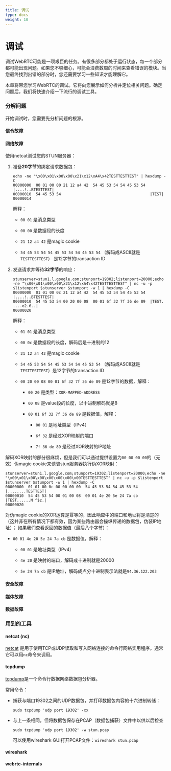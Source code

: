 ```yaml
---
title: 调试
type: docs
weight: 10
---
```


# 调试
调试WebRTC可能是一项艰巨的任务。有很多部分都处于运行状态，每一个部分都可能出现问题。如果您不够细心，可能会浪费数周的时间来查看错误的模块。当您最终找到出错的部分时，您还需要学习一些知识才能理解它。

本章将带您学习WebRTC的调试。它将向您展示如何分析并定位相关问题。确定问题后，我们将快速介绍一下流行的调试工具。

### 分解问题
开始调试时，您需要先分析问题的根源。

#### 信令故障
#### 网络故障

使用netcat测试您的STUN服务器：

1. 准备**20字节**的绑定请求数据包：

    ```
    echo -ne "\x00\x01\x00\x00\x21\x12\xA4\x42TESTTESTTEST" | hexdump -C
    00000000  00 01 00 00 21 12 a4 42  54 45 53 54 54 45 53 54  |....!..BTESTTEST|
    00000010  54 45 53 54                                       |TEST|
    00000014
    ```

    解释：

    - `00 01` 是消息类型

    - `00 00` 是数据段的长度

    - `21 12 a4 42` 是magic cookie

    - `54 45 53 54 54 45 53 54 54 45 53 54` （解码成ASCII就是`TESTTESTTEST`） 是12字节的transaction ID

2. 发送请求并等待**32字节**的响应：

    ```
    stunserver=stun1.l.google.com;stunport=19302;listenport=20000;echo -ne "\x00\x01\x00\x00\x21\x12\xA4\x42TESTTESTTEST" | nc -u -p $listenport $stunserver $stunport -w 1 | hexdump -C
    00000000  01 01 00 0c 21 12 a4 42  54 45 53 54 54 45 53 54  |....!..BTESTTEST|
    00000010  54 45 53 54 00 20 00 08  00 01 6f 32 7f 36 de 89  |TEST. ....o2.6..|
    00000020
    ```

    解释：

    - `01 01` 是消息类型

    - `00 0c` 是数据段的长度，解码后是十进制的12

    - `21 12 a4 42` 是magic cookie

    - `54 45 53 54 54 45 53 54 54 45 53 54` （解码成ASCII就是`TESTTESTTEST`）是12字节的transaction ID

    - `00 20 00 08 00 01 6f 32 7f 36 de 89` 是12字节的数据，解释：

        - `00 20` 是类型：`XOR-MAPPED-ADDRESS`

        - `00 08` 是value段的长度，以十进制解码就是8

        - `00 01 6f 32 7f 36 de 89` 是数据值，解释：

            - `00 01` 是地址类型（IPv4）

            - `6f 32` 是经过XOR映射的端口

            - `7f 36 de 89` 是经过XOR映射的IP地址

解码XOR映射的部分很麻烦，但是我们可以通过提供设置为`00 00 00 00`的（无效）伪magic cookie来诱骗stun服务器执行伪XOR映射：

```
stunserver=stun1.l.google.com;stunport=19302;listenport=20000;echo -ne "\x00\x01\x00\x00\x00\x00\x00\x00TESTTESTTEST" | nc -u -p $listenport $stunserver $stunport -w 1 | hexdump -C
00000000  01 01 00 0c 00 00 00 00  54 45 53 54 54 45 53 54  |........TESTTEST|
00000010  54 45 53 54 00 01 00 08  00 01 4e 20 5e 24 7a cb  |TEST......N ^$z.|
00000020
```

对伪magic cookie的XOR运算是幂等的，因此响应中的端口和地址将是清楚的（这并非在所有情况下都有效，因为某些路由器会操纵传递的数据包，伪装IP地址）； 如果我们查看返回的数据值（最后八个字节）：

  - `00 01 4e 20 5e 24 7a cb` 是数据值，解释：

    - `00 01` 是地址类型（IPv4）

    - `4e 20` 是映射的端口，解码成十进制就是20000

    - `5e 24 7a cb` 是IP地址，解码成点分十进制表示法就是`94.36.122.203`

#### 安全故障
#### 媒体故障
#### 数据故障

### 用到的工具

#### netcat (nc)

[netcat](https://en.wikipedia.org/wiki/Netcat) 是用于使用TCP或UDP读取和写入网络连接的命令行网络实用程序。通常它可以用`nc`命令来调用。

#### tcpdump

[tcpdump](https://en.wikipedia.org/wiki/Tcpdump)是一个命令行数据网络数据包分析器。

常用命令：

- 捕获与端口19302之间的UDP数据包，并打印数据包内容的十六进制转储：

    `sudo tcpdump 'udp port 19302' -xx`

- 与上一条相同，但将数据包保存在PCAP（数据包捕获）文件中以供以后检查

    `sudo tcpdump 'udp port 19302' -w stun.pcap`

  可以使用wireshark GUI打开PCAP文件：`wireshark stun.pcap`

#### wireshark
#### webrtc-internals

